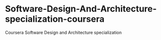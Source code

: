 # Software-Design-And-Architecture-specialization-coursera
Coursera Software Design and Architecture specialization
